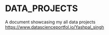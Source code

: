 # DATA_PROJECTS
A document showcasing my all data projects
https://www.datascienceportfol.io/Yashpal_singh
